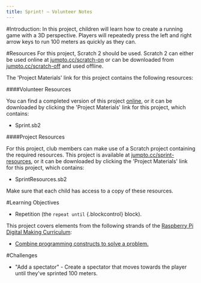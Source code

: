 ```yaml
---
title: Sprint! — Volunteer Notes
---
```


#Introduction:
In this project, children will learn how to create a running game with a 3D perspective. Players will repeatedly press the left and right arrow keys to run 100 meters as quickly as they can.

#Resources
For this project, Scratch 2 should be used. Scratch 2 can either be used online at [jumpto.cc/scratch-on](http://jumpto.cc/scratch-on) or can be downloaded from [jumpto.cc/scratch-off](http://jumpto.cc/scratch-off) and used offline.

The 'Project Materials' link for this project contains the following resources:

####Volunteer Resources

You can find a completed version of this project <a href="http://scratch.mit.edu/projects/85609372/#editor">online</a>, or it can be downloaded by clicking the 'Project Materials' link for this project, which contains:

+ Sprint.sb2

####Project Resources

For this project, club members can make use of a Scratch project containing the required resources. This project is available at [jumpto.cc/sprint-resources](http://jumpto.cc/sprint-resources), or it can be downloaded by clicking the 'Project Materials' link for this project, which contains:

+ SprintResources.sb2

Make sure that each child has access to a copy of these resources.

#Learning Objectives
+ Repetition (the `repeat until` {.blockcontrol} block).

This project covers elements from the following strands of the [Raspberry Pi Digital Making Curriculum](http://rpf.io/curriculum):

+ [Combine programming constructs to solve a problem.](https://www.raspberrypi.org/curriculum/programming/builder)

#Challenges
+ "Add a spectator" - Create a spectator that moves towards the player until they've sprinted 100 meters.

